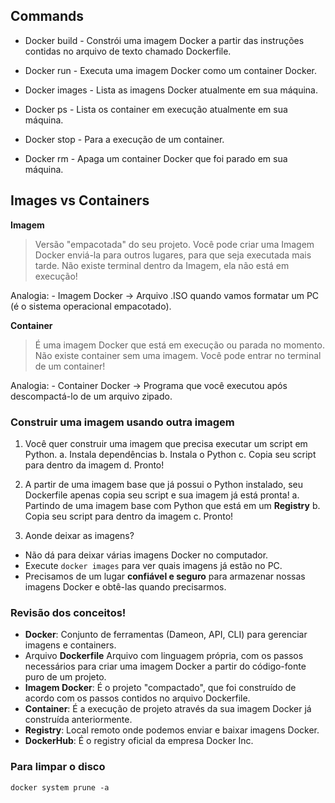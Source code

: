 ## Commands

- Docker build - Constrói uma imagem Docker a partir das instruções contidas no arquivo de texto chamado Dockerfile.

- Docker run - Executa uma imagem Docker como um container Docker.

- Docker images - Lista as imagens Docker atualmente em sua máquina.

- Docker ps - Lista os container em execução atualmente em sua máquina.

- Docker stop - Para a execução de um container.

- Docker rm - Apaga um container Docker que foi parado em sua máquina.

## Images vs Containers

**Imagem**

> Versão "empacotada" do seu projeto.
> Você pode criar uma Imagem Docker enviá-la para outros lugares, para que seja executada mais tarde.
> Não existe terminal dentro da Imagem, ela não está em execução!

Analogia: - Imagem Docker -> Arquivo .ISO quando vamos formatar um PC (é o sistema operacional empacotado).

**Container**

> É uma imagem Docker que está em execução ou parada no momento.
> Não existe container sem uma imagem.
> Você pode entrar no terminal de um container!

Analogia: - Container Docker -> Programa que você executou após descompactá-lo de um arquivo zipado.

### Construir uma imagem usando outra imagem

1. Você quer construir uma imagem que precisa executar um script em Python.
   a. Instala dependências
   b. Instala o Python
   c. Copia seu script para dentro da imagem
   d. Pronto!

2. A partir de uma imagem base que já possui o Python instalado, seu Dockerfile apenas copia seu script e sua imagem já está pronta!
   a. Partindo de uma imagem base com Python que está em um **Registry**
   b. Copia seu script para dentro da imagem
   c. Pronto!

3. Aonde deixar as imagens?

- Não dá para deixar várias imagens Docker no computador.
- Execute `docker images` para ver quais imagens já estão no PC.
- Precisamos de um lugar **confiável e seguro** para armazenar nossas imagens Docker e obtê-las quando precisarmos.

### Revisão dos conceitos!

- **Docker**: Conjunto de ferramentas (Dameon, API, CLI) para gerenciar imagens e containers.
- Arquivo **Dockerfile** Arquivo com linguagem própria, com os passos necessários para criar uma imagem Docker a partir do código-fonte puro de um projeto.
- **Imagem Docker**: É o projeto "compactado", que foi construído de acordo com os passos contidos no arquivo Dockerfile.
- **Container**: É a execução de projeto através da sua imagem Docker já construída anteriormente.
- **Registry**: Local remoto onde podemos enviar e baixar imagens Docker.
- **DockerHub**: É o registry oficial da empresa Docker Inc.

### Para limpar o disco

`docker system prune -a`
